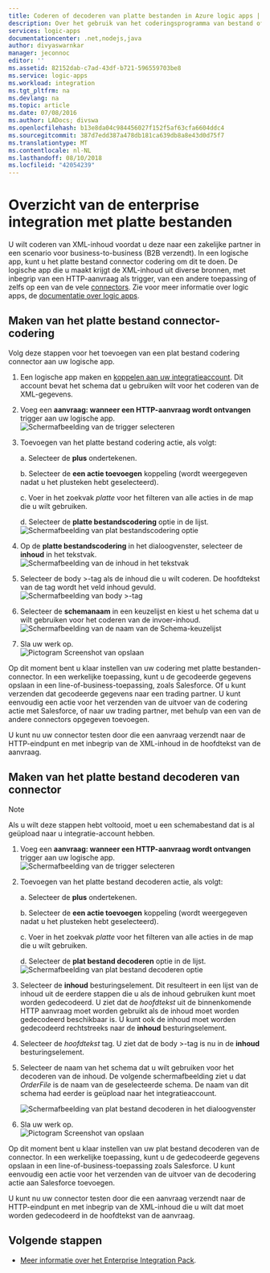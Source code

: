 ```yaml
---
title: Coderen of decoderen van platte bestanden in Azure logic apps | Microsoft Docs
description: Over het gebruik van het coderingsprogramma van bestand of de decoder in de Enterprise Integration Pack in uw logische apps
services: logic-apps
documentationcenter: .net,nodejs,java
author: divyaswarnkar
manager: jeconnoc
editor: ''
ms.assetid: 82152dab-c7ad-43df-b721-596559703be8
ms.service: logic-apps
ms.workload: integration
ms.tgt_pltfrm: na
ms.devlang: na
ms.topic: article
ms.date: 07/08/2016
ms.author: LADocs; divswa
ms.openlocfilehash: b13e8da04c984456027f152f5af63cfa6604ddc4
ms.sourcegitcommit: 387d7edd387a478db181ca639db8a8e43d0d75f7
ms.translationtype: MT
ms.contentlocale: nl-NL
ms.lasthandoff: 08/10/2018
ms.locfileid: "42054239"
---
```

# <a name="overview-of-enterprise-integration-with-flat-files"></a>Overzicht van de enterprise integration met platte bestanden

U wilt coderen van XML-inhoud voordat u deze naar een zakelijke partner in een scenario voor business-to-business (B2B verzendt). In een logische app, kunt u het platte bestand connector codering om dit te doen. De logische app die u maakt krijgt de XML-inhoud uit diverse bronnen, met inbegrip van een HTTP-aanvraag als trigger, van een andere toepassing of zelfs op een van de vele [connectors](../connectors/apis-list.md). Zie voor meer informatie over logic apps, de [documentatie over logic apps](logic-apps-overview.md "meer informatie over Logic apps").  

## <a name="create-the-flat-file-encoding-connector"></a>Maken van het platte bestand connector-codering
Volg deze stappen voor het toevoegen van een plat bestand codering connector aan uw logische app.

1. Een logische app maken en [koppelen aan uw integratieaccount](logic-apps-enterprise-integration-accounts.md "Leer hoe u een integratieaccount koppelt aan een logische app"). Dit account bevat het schema dat u gebruiken wilt voor het coderen van de XML-gegevens.  
1. Voeg een **aanvraag: wanneer een HTTP-aanvraag wordt ontvangen** trigger aan uw logische app.  
   ![Schermafbeelding van de trigger selecteren](./media/logic-apps-enterprise-integration-b2b/flatfile-1.png)    
1. Toevoegen van het platte bestand codering actie, als volgt:
   
    a. Selecteer de **plus** ondertekenen.
   
    b. Selecteer de **een actie toevoegen** koppeling (wordt weergegeven nadat u het plusteken hebt geselecteerd).
   
    c. Voer in het zoekvak *platte* voor het filteren van alle acties in de map die u wilt gebruiken.
   
    d. Selecteer de **platte bestandscodering** optie in de lijst.   
   ![Schermafbeelding van plat bestandscodering optie](media/logic-apps-enterprise-integration-flatfile/flatfile-2.png)   
1. Op de **platte bestandscodering** in het dialoogvenster, selecteer de **inhoud** in het tekstvak.  
   ![Schermafbeelding van de inhoud in het tekstvak](media/logic-apps-enterprise-integration-flatfile/flatfile-3.png)  
1. Selecteer de body >-tag als de inhoud die u wilt coderen. De hoofdtekst van de tag wordt het veld inhoud gevuld.     
   ![Schermafbeelding van body >-tag](media/logic-apps-enterprise-integration-flatfile/flatfile-4.png)  
1. Selecteer de **schemanaam** in een keuzelijst en kiest u het schema dat u wilt gebruiken voor het coderen van de invoer-inhoud.    
   ![Schermafbeelding van de naam van de Schema-keuzelijst](media/logic-apps-enterprise-integration-flatfile/flatfile-5.png)  
1. Sla uw werk op.   
   ![Pictogram Screenshot van opslaan](media/logic-apps-enterprise-integration-flatfile/flatfile-6.png)  

Op dit moment bent u klaar instellen van uw codering met platte bestanden-connector. In een werkelijke toepassing, kunt u de gecodeerde gegevens opslaan in een line-of-business-toepassing, zoals Salesforce. Of u kunt verzenden dat gecodeerde gegevens naar een trading partner. U kunt eenvoudig een actie voor het verzenden van de uitvoer van de codering actie met Salesforce, of naar uw trading partner, met behulp van een van de andere connectors opgegeven toevoegen.

U kunt nu uw connector testen door die een aanvraag verzendt naar de HTTP-eindpunt en met inbegrip van de XML-inhoud in de hoofdtekst van de aanvraag.  

## <a name="create-the-flat-file-decoding-connector"></a>Maken van het platte bestand decoderen van connector

> [!NOTE]
> Als u wilt deze stappen hebt voltooid, moet u een schemabestand dat is al geüpload naar u integratie-account hebben.

1. Voeg een **aanvraag: wanneer een HTTP-aanvraag wordt ontvangen** trigger aan uw logische app.  
   ![Schermafbeelding van de trigger selecteren](./media/logic-apps-enterprise-integration-b2b/flatfile-1.png)    
1. Toevoegen van het platte bestand decoderen actie, als volgt:
   
    a. Selecteer de **plus** ondertekenen.
   
    b. Selecteer de **een actie toevoegen** koppeling (wordt weergegeven nadat u het plusteken hebt geselecteerd).
   
    c. Voer in het zoekvak *platte* voor het filteren van alle acties in de map die u wilt gebruiken.
   
    d. Selecteer de **plat bestand decoderen** optie in de lijst.   
   ![Schermafbeelding van plat bestand decoderen optie](media/logic-apps-enterprise-integration-flatfile/flatfile-2.png)   
1. Selecteer de **inhoud** besturingselement. Dit resulteert in een lijst van de inhoud uit de eerdere stappen die u als de inhoud gebruiken kunt moet worden gedecodeerd. U ziet dat de *hoofdtekst* uit de binnenkomende HTTP aanvraag moet worden gebruikt als de inhoud moet worden gedecodeerd beschikbaar is. U kunt ook de inhoud moet worden gedecodeerd rechtstreeks naar de **inhoud** besturingselement.     
1. Selecteer de *hoofdtekst* tag. U ziet dat de body >-tag is nu in de **inhoud** besturingselement.
1. Selecteer de naam van het schema dat u wilt gebruiken voor het decoderen van de inhoud. De volgende schermafbeelding ziet u dat *OrderFile* is de naam van de geselecteerde schema. De naam van dit schema had eerder is geüpload naar het integratieaccount.
   
   ![Schermafbeelding van plat bestand decoderen in het dialoogvenster](media/logic-apps-enterprise-integration-flatfile/flatfile-decode-1.png)    
1. Sla uw werk op.  
   ![Pictogram Screenshot van opslaan](media/logic-apps-enterprise-integration-flatfile/flatfile-6.png)    

Op dit moment bent u klaar instellen van uw plat bestand decoderen van de connector. In een werkelijke toepassing, kunt u de gedecodeerde gegevens opslaan in een line-of-business-toepassing zoals Salesforce. U kunt eenvoudig een actie voor het verzenden van de uitvoer van de decodering actie aan Salesforce toevoegen.

U kunt nu uw connector testen door die een aanvraag verzendt naar de HTTP-eindpunt en met inbegrip van de XML-inhoud die u wilt dat moet worden gedecodeerd in de hoofdtekst van de aanvraag.  

## <a name="next-steps"></a>Volgende stappen
* [Meer informatie over het Enterprise Integration Pack](logic-apps-enterprise-integration-overview.md "meer informatie over Enterprise Integration Pack").  

